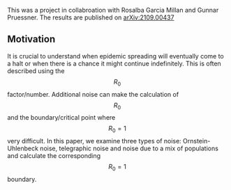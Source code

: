 This was a project in collabroation with Rosalba Garcia Millan and Gunnar Pruessner. The results are published on [arXiv:2109.00437](https://arxiv.org/abs/2109.00437)

<script src="https://cdn.mathjax.org/mathjax/latest/MathJax.js?config=TeX-AMS-MML_HTMLorMML" type="text/javascript"> 
</script>
## Motivation

It is crucial to understand when epidemic spreading will eventually come to a halt or when there is a chance it might continue indefinitely. This is often described using the $$R_0$$ factor/number. Additional noise can make the calculation of $$R_0$$ and the boundary/critical point where $$R_0=1$$ very difficult. In this paper, we examine three types of noise: Ornstein-Uhlenbeck noise, telegraphic noise and noise due to a mix of populations and calculate the corresponding $$R_0=1$$ boundary. 
